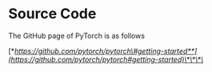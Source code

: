# Source Code

The GitHub page of PyTorch is as follows

[**https://github.com/pytorch/pytorch\#getting-started**](https://github.com/pytorch/pytorch#getting-started)\*\*\*\*


